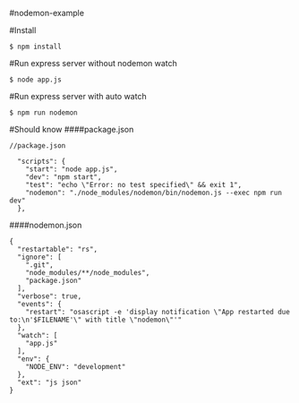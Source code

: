 #nodemon-example

#Install 
```
$ npm install
```

#Run express server without nodemon watch
```
$ node app.js
```


#Run express server with auto watch
```
$ npm run nodemon
```

#Should know
####package.json
```
//package.json

  "scripts": {
    "start": "node app.js",
    "dev": "npm start", 
    "test": "echo \"Error: no test specified\" && exit 1",
    "nodemon": "./node_modules/nodemon/bin/nodemon.js --exec npm run dev"
  },
```

####nodemon.json

```
{
  "restartable": "rs",
  "ignore": [
    ".git",
    "node_modules/**/node_modules",
    "package.json"
  ],
  "verbose": true,
  "events": {
    "restart": "osascript -e 'display notification \"App restarted due to:\n'$FILENAME'\" with title \"nodemon\"'"
  },
  "watch": [
    "app.js"
  ],
  "env": {
    "NODE_ENV": "development"
  },
  "ext": "js json"
}

```